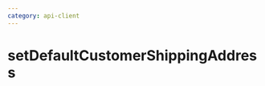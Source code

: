 ```yaml
---
category: api-client
---
```


# setDefaultCustomerShippingAddress

<!-- PLACEHOLDER_DESCRIPTION -->
